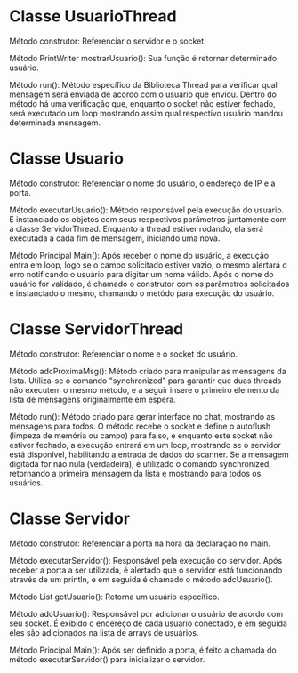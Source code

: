 # Classe UsuarioThread

Método construtor: Referenciar o servidor e o socket.

Método PrintWriter mostrarUsuario(): Sua função é retornar determinado usuário.

Método run(): Método específico da Biblioteca Thread para verificar qual mensagem será enviada de acordo com o usuário que enviou.
Dentro do método há uma verificação que, enquanto o socket não estiver fechado, será executado um loop mostrando assim qual respectivo usuário mandou determinada mensagem.


# Classe Usuario

Método construtor: Referenciar o nome do usuário, o endereço de IP e a porta.

Método executarUsuario(): Método responsável pela execução do usuário. É instanciado os objetos com seus respectivos parâmetros juntamente com a classe ServidorThread.
Enquanto a thread estiver rodando, ela será executada a cada fim de mensagem, iniciando uma nova.

Método Principal Main(): Após receber o nome do usuário, a execução entra em loop, logo se o campo solicitado estiver vazio, o mesmo alertará o erro notificando o usuário para digitar um nome válido.
Após o nome do usuário for validado, é chamado o construtor com os parâmetros solicitados e instanciado o mesmo, chamando o metódo para execução do usuário.


# Classe ServidorThread

Método construtor: Referenciar o nome e o socket do usuário.

Método adcProximaMsg(): Método criado para manipular as mensagens da lista.
Utiliza-se o comando "synchronized" para garantir que duas threads não executem o mesmo método, e a seguir insere o primeiro elemento da lista de mensagens originalmente em espera.

Método run(): Método criado para gerar interface no chat, mostrando as mensagens para todos.
O método recebe o socket e define o autoflush (limpeza de memória ou campo) para falso, e enquanto este socket não estiver fechado, a execução entrará em um loop, mostrando se o servidor está disponível, habilitando a entrada de dados 
do scanner.
Se a mensagem digitada for não nula (verdadeira), é utilizado o comando synchronized, retornando a primeira mensagem da lista e mostrando para todos os usuários.


# Classe Servidor

Método construtor: Referenciar a porta na hora da declaração no main.

Método executarServidor(): Responsável pela execução do servidor.
Após receber a porta a ser utilizada, é alertado que o servidor está funcionando através de um println, e em seguida é chamado o método adcUsuario().

Método List<UsuarioThread> getUsuario(): Retorna um usuário específico.

Método adcUsuario(): Responsável por adicionar o usuário de acordo com seu socket.
É exibido o endereço de cada usuário conectado, e em seguida eles são adicionados na lista de arrays de usuários.

Método Principal Main(): Após ser definido a porta, é feito a chamada do método executarServidor() para inicializar o servidor.
